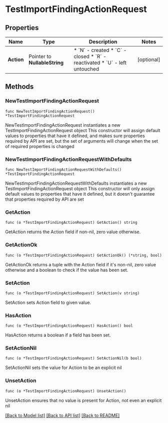 # TestImportFindingActionRequest

## Properties

Name | Type | Description | Notes
------------ | ------------- | ------------- | -------------
**Action** | Pointer to **NullableString** | * &#x60;N&#x60; - created * &#x60;C&#x60; - closed * &#x60;R&#x60; - reactivated * &#x60;U&#x60; - left untouched | [optional] 

## Methods

### NewTestImportFindingActionRequest

`func NewTestImportFindingActionRequest() *TestImportFindingActionRequest`

NewTestImportFindingActionRequest instantiates a new TestImportFindingActionRequest object
This constructor will assign default values to properties that have it defined,
and makes sure properties required by API are set, but the set of arguments
will change when the set of required properties is changed

### NewTestImportFindingActionRequestWithDefaults

`func NewTestImportFindingActionRequestWithDefaults() *TestImportFindingActionRequest`

NewTestImportFindingActionRequestWithDefaults instantiates a new TestImportFindingActionRequest object
This constructor will only assign default values to properties that have it defined,
but it doesn't guarantee that properties required by API are set

### GetAction

`func (o *TestImportFindingActionRequest) GetAction() string`

GetAction returns the Action field if non-nil, zero value otherwise.

### GetActionOk

`func (o *TestImportFindingActionRequest) GetActionOk() (*string, bool)`

GetActionOk returns a tuple with the Action field if it's non-nil, zero value otherwise
and a boolean to check if the value has been set.

### SetAction

`func (o *TestImportFindingActionRequest) SetAction(v string)`

SetAction sets Action field to given value.

### HasAction

`func (o *TestImportFindingActionRequest) HasAction() bool`

HasAction returns a boolean if a field has been set.

### SetActionNil

`func (o *TestImportFindingActionRequest) SetActionNil(b bool)`

 SetActionNil sets the value for Action to be an explicit nil

### UnsetAction
`func (o *TestImportFindingActionRequest) UnsetAction()`

UnsetAction ensures that no value is present for Action, not even an explicit nil

[[Back to Model list]](../README.md#documentation-for-models) [[Back to API list]](../README.md#documentation-for-api-endpoints) [[Back to README]](../README.md)



